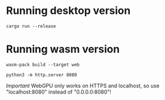 # Running desktop version

`cargo run --release`

# Running wasm version

`wasm-pack build --target web`

`python3 -m http.server 8080`

*Important* WebGPU only works on HTTPS and localhost, so use "localhost:8080" instead of "0.0.0.0:8080"!
